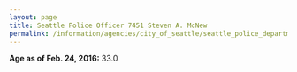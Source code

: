 ```yaml
---
layout: page
title: Seattle Police Officer 7451 Steven A. McNew
permalink: /information/agencies/city_of_seattle/seattle_police_department/copbook/7451/
---
```


**Age as of Feb. 24, 2016:** 33.0
